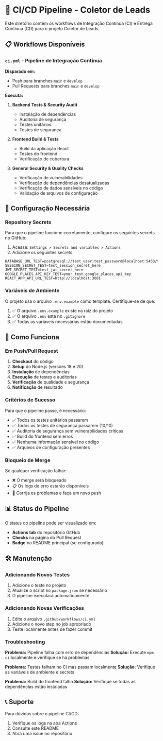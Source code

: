 # 🔄 CI/CD Pipeline - Coletor de Leads

Este diretório contém os workflows de Integração Contínua (CI) e Entrega
Contínua (CD) para o projeto Coletor de Leads.

## 📋 Workflows Disponíveis

### `ci.yml` - Pipeline de Integração Contínua

**Disparado em:**

- Push para branches `main` e `develop`
- Pull Requests para branches `main` e `develop`

**Executa:**

1. **Backend Tests & Security Audit**

   - Instalação de dependências
   - Auditoria de segurança
   - Testes unitários
   - Testes de segurança

2. **Frontend Build & Tests**

   - Build da aplicação React
   - Testes do frontend
   - Verificação de cobertura

3. **General Security & Quality Checks**
   - Verificação de vulnerabilidades
   - Verificação de dependências desatualizadas
   - Verificação de dados sensíveis no código
   - Validação de arquivos de configuração

## 🔧 Configuração Necessária

### Repository Secrets

Para que o pipeline funcione corretamente, configure os seguintes secrets no
GitHub:

1. Acesse: `Settings > Secrets and variables > Actions`
2. Adicione os seguintes secrets:

```
DATABASE_URL_TEST=postgresql://test_user:test_password@localhost:5433/test_coletor_leads
SESSION_SECRET_TEST=test_session_secret_here
JWT_SECRET_TEST=test_jwt_secret_here
GOOGLE_PLACES_API_KEY_TEST=your_test_google_places_api_key
REACT_APP_API_URL_TEST=http://localhost:3001
```

### Variáveis de Ambiente

O projeto usa o arquivo `.env.example` como template. Certifique-se de que:

1. ✅ O arquivo `.env.example` existe na raiz do projeto
2. ✅ O arquivo `.env` está no `.gitignore`
3. ✅ Todas as variáveis necessárias estão documentadas

## 🚀 Como Funciona

### Em Push/Pull Request

1. **Checkout** do código
2. **Setup** do Node.js (versões 18 e 20)
3. **Instalação** de dependências
4. **Execução** de testes e auditorias
5. **Verificação** de qualidade e segurança
6. **Notificação** de resultado

### Critérios de Sucesso

Para que o pipeline passe, é necessário:

- ✅ Todos os testes unitários passarem
- ✅ Todos os testes de segurança passarem (10/10)
- ✅ Auditoria de segurança sem vulnerabilidades críticas
- ✅ Build do frontend sem erros
- ✅ Nenhuma informação sensível no código
- ✅ Arquivos de configuração presentes

### Bloqueio de Merge

Se qualquer verificação falhar:

- ❌ O merge será bloqueado
- 📋 Os logs de erro estarão disponíveis
- 🔧 Corrija os problemas e faça um novo push

## 📊 Status do Pipeline

O status do pipeline pode ser visualizado em:

- **Actions tab** do repositório GitHub
- **Checks** na página do Pull Request
- **Badge** no README principal (se configurado)

## 🛠️ Manutenção

### Adicionando Novos Testes

1. Adicione o teste no projeto
2. Atualize o script no `package.json` se necessário
3. O pipeline executará automaticamente

### Adicionando Novas Verificações

1. Edite o arquivo `.github/workflows/ci.yml`
2. Adicione o novo step no job apropriado
3. Teste localmente antes de fazer commit

### Troubleshooting

**Problema:** Pipeline falha com erro de dependências **Solução:** Execute
`npm ci` localmente e verifique se há problemas

**Problema:** Testes falham no CI mas passam localmente **Solução:** Verifique
as variáveis de ambiente e secrets

**Problema:** Build do frontend falha **Solução:** Verifique se todas as
dependências estão instaladas

## 📞 Suporte

Para dúvidas sobre o pipeline CI/CD:

1. Verifique os logs na aba Actions
2. Consulte este README
3. Abra uma issue no repositório

